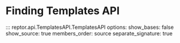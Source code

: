 # Finding Templates API
::: reptor.api.TemplatesAPI.TemplatesAPI
    options:
        show_bases: false
        show_source: true
        members_order: source
        separate_signature: true

